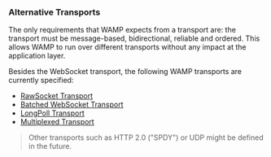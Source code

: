 ### Alternative Transports

The only requirements that WAMP expects from a transport are: the transport must be message-based, bidirectional, reliable and ordered. This allows WAMP to run over different transports without any impact at the application layer.

Besides the WebSocket transport, the following WAMP transports are currently specified:

* [RawSocket Transport](#rawsocket)
* [Batched WebSocket Transport](#batchedwebsocket)
* [LongPoll Transport](#longpoll)
* [Multiplexed Transport](#multiplexed) 

> Other transports such as HTTP 2.0 ("SPDY") or UDP might be defined in the future.